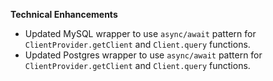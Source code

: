 **Technical Enhancements**

* Updated MySQL wrapper to use `async/await` pattern for `ClientProvider.getClient` and `Client.query` functions.
* Updated Postgres wrapper to use `async/await` pattern for `ClientProvider.getClient` and `Client.query` functions.